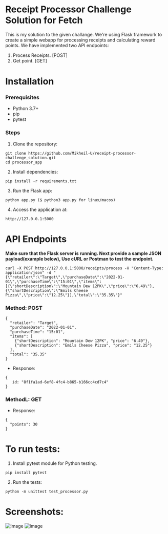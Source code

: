 # Receipt Processor Challenge Solution for Fetch


This is my solution to the given challange. We're using Flask framework to create a simple webapp for processing receipts and calculating reward points.
We have implemented two API endpoints: 
1. Process Receipts. [POST]
2. Get point. [GET]

# Installation
### Prerequisites
* Python 3.7+
* pip
* pytest
  
### Steps
1. Clone the repository:
```
git clone https://github.com/Mikheil-U/receipt-processor-challenge_solution.git
cd processor_app
```
2. Install dependencies:
```
pip install -r requirements.txt
```
3. Run the Flask app:
```
python app.py ($ python3 app.py for linux/macos)
```
4. Access the application at:
```
http://127.0.0.1:5000
```

# API Endpoints
**Make sure that the Flask server is running. Next provide a sample JSON payload(example below), Use cURL or Postman to test the endpoint.**
```
curl -X POST http://127.0.0.1:5000/receipts/process -H "Content-Type: application/json" -d "{\"retailer\":\"Target\",\"purchaseDate\":\"2022-01-01\",\"purchaseTime\":\"15:01\",\"items\":[{\"shortDescription\":\"Mountain Dew 12PK\",\"price\":\"6.49\"},{\"shortDescription\":\"Emils Cheese Pizza\",\"price\":\"12.25\"}],\"total\":\"35.35\"}"

```
### Method: POST
```
{
  "retailer": "Target",
  "purchaseDate": "2022-01-01",
  "purchaseTime": "15:01",
  "items": [
    {"shortDescription": "Mountain Dew 12PK", "price": "6.49"},
    {"shortDescription": "Emils Cheese Pizza", "price": "12.25"}
  ],
  "total": "35.35"
}

```
* Response:
```
{
   id: "8f1fa1ad-6ef8-4fc4-b865-b166cc4cd7c4"
}
```
### MethodL: GET
* Response:
```
{
  "points": 30
}
```

# To run tests:
1. Install pytest module for Python testing.
```
pip install pytest
```
2. Run the tests:
```
python -m unittest test_processor.py
```

# Screenshots:
![image](https://github.com/user-attachments/assets/1f156f04-ccc9-4779-b9ec-4cda3e1ca620)
![image](https://github.com/user-attachments/assets/b7cdd65f-8e4c-48d5-bc87-37cc854b09f5)



